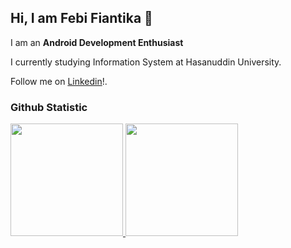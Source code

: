 ## Hi, I am Febi Fiantika 👋

I am an **Android Development Enthusiast**<br>

I currently studying Information System at Hasanuddin University.<br>

Follow me on [Linkedin](https://www.linkedin.com/in/febi-fiantika-74394b221)!.

### Github Statistic
<p align="left">
<a href="https://github.com/febift">
  <img height="180em" src="https://github-readme-stats-eight-theta.vercel.app/api?username=febift&show_icons=true&theme=radical&include_all_commits=true&count_private=true"/>
  <img height="180em" src="https://github-readme-stats-eight-theta.vercel.app/api/top-langs/?username=febift&layout=compact&theme=radical"/>
</a>
</p>
